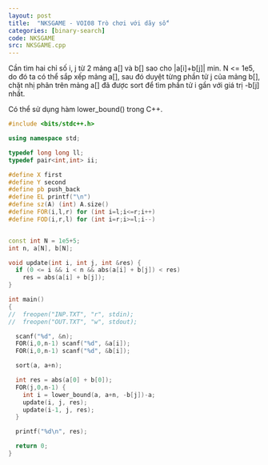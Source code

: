 ```yaml
---
layout: post
title:  "NKSGAME - VOI08 Trò chơi với dãy số"
categories: [binary-search]
code: NKSGAME
src: NKSGAME.cpp
---
```


Cần tìm hai chỉ số i, j từ 2 mảng a[] và b[] sao cho |a[i]+b[j]| min. N <= 1e5, do đó ta có thể sắp xếp mảng a[], sau đó duyệt từng phần tử j của mảng b[], chặt nhị phân trên mảng a[] đã được sort để tìm phần tử i gần với giá trị -b[j] nhất.

Có thể sử dụng hàm lower_bound() trong C++. 


```cpp
#include <bits/stdc++.h>

using namespace std;

typedef long long ll;
typedef pair<int,int> ii;

#define X first
#define Y second
#define pb push_back
#define EL printf("\n")
#define sz(A) (int) A.size()
#define FOR(i,l,r) for (int i=l;i<=r;i++)
#define FOD(i,r,l) for (int i=r;i>=l;i--)


const int N = 1e5+5;
int n, a[N], b[N];

void update(int i, int j, int &res) {
  if (0 <= i && i < n && abs(a[i] + b[j]) < res)
    res = abs(a[i] + b[j]);
}

int main()
{
//  freopen("INP.TXT", "r", stdin);
//  freopen("OUT.TXT", "w", stdout);

  scanf("%d", &n);
  FOR(i,0,n-1) scanf("%d", &a[i]);
  FOR(i,0,n-1) scanf("%d", &b[i]);

  sort(a, a+n);

  int res = abs(a[0] + b[0]);
  FOR(j,0,n-1) {
    int i = lower_bound(a, a+n, -b[j])-a;
    update(i, j, res);
    update(i-1, j, res);
  }

  printf("%d\n", res);

  return 0;
}
```